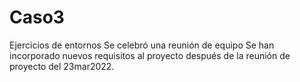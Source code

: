 # Caso3
Ejercicios de entornos
Se celebró una reunión de equipo
Se han incorporado nuevos requisitos al proyecto después de la reunión de proyecto del 23mar2022.
